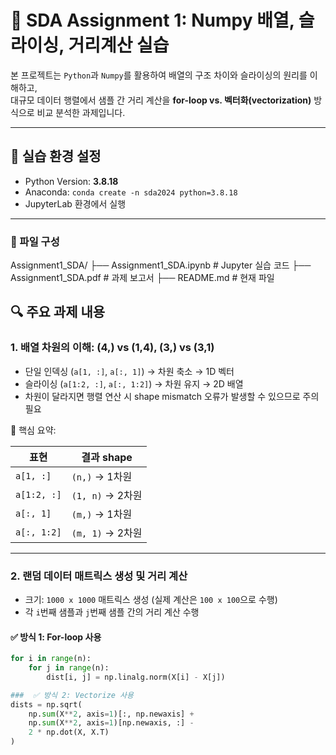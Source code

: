 # 🧠 SDA Assignment 1: Numpy 배열, 슬라이싱, 거리계산 실습

본 프로젝트는 `Python`과 `Numpy`를 활용하여 배열의 구조 차이와 슬라이싱의 원리를 이해하고,  
대규모 데이터 행렬에서 샘플 간 거리 계산을 **for-loop vs. 벡터화(vectorization)** 방식으로 비교 분석한 과제입니다.

---

## 📌 실습 환경 설정

- Python Version: **3.8.18**
- Anaconda: `conda create -n sda2024 python=3.8.18`
- JupyterLab 환경에서 실행
---

### 📁 파일 구성
Assignment1_SDA/
├── Assignment1_SDA.ipynb   # Jupyter 실습 코드
├── Assignment1_SDA.pdf     # 과제 보고서
├── README.md               # 현재 파일


## 🔍 주요 과제 내용

### 1. 배열 차원의 이해: (4,) vs (1,4), (3,) vs (3,1)

- 단일 인덱싱 (`a[1, :]`, `a[:, 1]`) → 차원 축소 → 1D 벡터
- 슬라이싱 (`a[1:2, :]`, `a[:, 1:2]`) → 차원 유지 → 2D 배열
- 차원이 달라지면 행렬 연산 시 shape mismatch 오류가 발생할 수 있으므로 주의 필요

📌 핵심 요약:

| 표현 | 결과 shape |
|------|-------------|
| `a[1, :]` | `(n,)` → 1차원 |
| `a[1:2, :]` | `(1, n)` → 2차원 |
| `a[:, 1]` | `(m,)` → 1차원 |
| `a[:, 1:2]` | `(m, 1)` → 2차원 |

---

### 2. 랜덤 데이터 매트릭스 생성 및 거리 계산

- 크기: `1000 x 1000` 매트릭스 생성 (실제 계산은 `100 x 100`으로 수행)
- 각 `i`번째 샘플과 `j`번째 샘플 간의 거리 계산 수행

#### ✅ 방식 1: For-loop 사용
```python
for i in range(n):
    for j in range(n):
        dist[i, j] = np.linalg.norm(X[i] - X[j])

###  ✅ 방식 2: Vectorize 사용
dists = np.sqrt(
    np.sum(X**2, axis=1)[:, np.newaxis] +
    np.sum(X**2, axis=1)[np.newaxis, :] -
    2 * np.dot(X, X.T)
)
